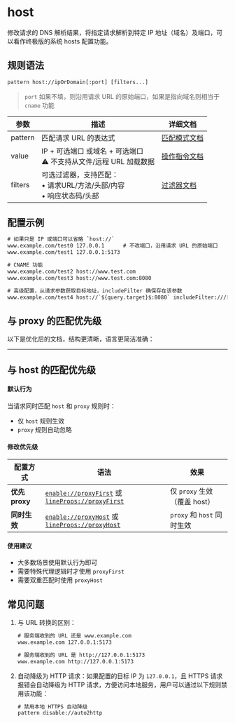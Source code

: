 # host
修改请求的 DNS 解析结果，将指定请求解析到特定 IP 地址（域名）及端口，可以看作终极版的系统 hosts 配置功能。

## 规则语法
``` txt
pattern host://ipOrDomain[:port] [filters...]
```
> `port` 如果不填，则沿用请求 URL 的原始端口，如果是指向域名则相当于 `cname` 功能

| 参数    | 描述                                                         | 详细文档                  |
| ------- | ------------------------------------------------------------ | ------------------------- |
| pattern | 匹配请求 URL 的表达式                                        | [匹配模式文档](./pattern) |
| value   | IP + 可选端口 或域名 + 可选端口<br/>⚠️ 不支持从文件/远程 URL 加载数据 | [操作指令文档](./operation)   |
| filters | 可选过滤器，支持匹配：<br/>• 请求URL/方法/头部/内容<br/>• 响应状态码/头部 | [过滤器文档](./filters) |


## 配置示例
``` txt
# 如果只是 IP 或端口可以省略 `host://`
www.example.com/test0 127.0.0.1      # 不改端口，沿用请求 URL 的原始端口
www.example.com/test1 127.0.0.1:5173

# CNAME 功能
www.example.com/test2 host://www.test.com
www.example.com/test3 host://www.test.com:8080

# 高级配置，从请求参数获取目标地址，includeFilter 确保存在该参数
www.example.com/test4 host://`${query.target}$:8080` includeFilter:///[?&]target=[\w-]+/i
```
## 与 proxy 的匹配优先级
以下是优化后的文档，结构更清晰，语言更简洁准确：

---

## 与 host 的匹配优先级

#### 默认行为

当请求同时匹配 `host` 和 `proxy` 规则时：
- 仅 `host` 规则生效
- `proxy` 规则自动忽略

#### 修改优先级
| 配置方式 | 语法 | 效果 |
|---------|------|------|
| **优先 proxy** | [`enable://proxyFirst`](./enable) 或 [`lineProps://proxyFirst`](./lineProps) | 仅 `proxy` 生效（覆盖 host） |
| **同时生效** | [`enable://proxyHost`](./enable) 或 [`lineProps://proxyHost`](./lineProps) | `proxy` 和 `host` 同时生效 |

#### 使用建议
- 大多数场景使用默认行为即可
- 需要特殊代理逻辑时才使用 `proxyFirst`
- 需要双重匹配时使用 `proxyHost`


## 常见问题
1. 与 URL 转换的区别：
    ``` txt
    # 服务端收到的 URL 还是 www.example.com
    www.example.com 127.0.0.1:5173

    # 服务端收到的 URL 是 http://127.0.0.1:5173
    www.example.com http://127.0.0.1:5173
    ```
2. 自动降级为 HTTP 请求：如果配置的目标 IP 为 `127.0.0.1`，且 HTTPS 请求报错会自动降级为 HTTP 请求，方便访问本地服务，用户可以通过以下规则禁用该功能：
    ``` txt
    # 禁用本地 HTTPS 自动降级
    pattern disable://auto2http
    ```
